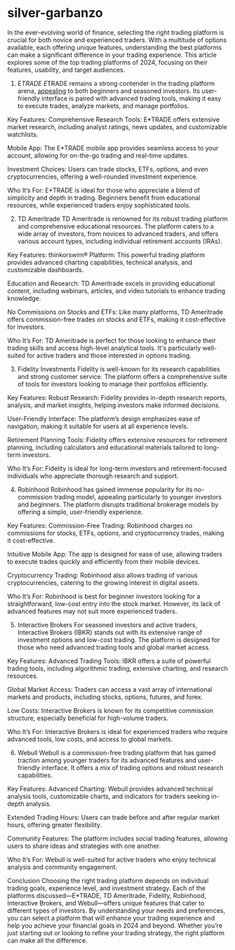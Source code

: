 # silver-garbanzo
In the ever-evolving world of finance, selecting the right trading platform is crucial for both novice and experienced traders. With a multitude of options available, each offering unique features, understanding the best platforms can make a significant difference in your trading experience. This article explores some of the top trading platforms of 2024, focusing on their features, usability, and target audiences.

1. E*TRADE
E*TRADE remains a strong contender in the trading platform arena, <a href="https://bestseolinks.shop/">appealing</a>
 to both beginners and seasoned investors. Its user-friendly interface is paired with advanced trading tools, making it easy to execute trades, analyze markets, and manage portfolios.

Key Features:
Comprehensive Research Tools: E*TRADE offers extensive market research, including analyst ratings, news updates, and customizable watchlists.

Mobile App: The E*TRADE mobile app provides seamless access to your account, allowing for on-the-go trading and real-time updates.

Investment Choices: Users can trade stocks, ETFs, options, and even cryptocurrencies, offering a well-rounded investment experience.

Who It’s For:
E*TRADE is ideal for those who appreciate a blend of simplicity and depth in trading. Beginners benefit from educational resources, while experienced traders enjoy sophisticated tools.

2. TD Ameritrade
TD Ameritrade is renowned for its robust trading platform and comprehensive educational resources. The platform caters to a wide array of investors, from novices to advanced traders, and offers various account types, including individual retirement accounts (IRAs).

Key Features:
thinkorswim® Platform: This powerful trading platform provides advanced charting capabilities, technical analysis, and customizable dashboards.

Education and Research: TD Ameritrade excels in providing educational content, including webinars, articles, and video tutorials to enhance trading knowledge.

No Commissions on Stocks and ETFs: Like many platforms, TD Ameritrade offers commission-free trades on stocks and ETFs, making it cost-effective for investors.

Who It’s For:
TD Ameritrade is perfect for those looking to enhance their trading skills and access high-level analytical tools. It's particularly well-suited for active traders and those interested in options trading.

3. Fidelity Investments
Fidelity is well-known for its research capabilities and strong customer service. The platform offers a comprehensive suite of tools for investors looking to manage their portfolios efficiently.

Key Features:
Robust Research: Fidelity provides in-depth research reports, analysis, and market insights, helping investors make informed decisions.

User-Friendly Interface: The platform’s design emphasizes ease of navigation, making it suitable for users at all experience levels.

Retirement Planning Tools: Fidelity offers extensive resources for retirement planning, including calculators and educational materials tailored to long-term investors.

Who It’s For:
Fidelity is ideal for long-term investors and retirement-focused individuals who appreciate thorough research and support.

4. Robinhood
Robinhood has gained immense popularity for its no-commission trading model, appealing particularly to younger investors and beginners. The platform disrupts traditional brokerage models by offering a simple, user-friendly experience.

Key Features:
Commission-Free Trading: Robinhood charges no commissions for stocks, ETFs, options, and cryptocurrency trades, making it cost-effective.

Intuitive Mobile App: The app is designed for ease of use, allowing traders to execute trades quickly and efficiently from their mobile devices.

Cryptocurrency Trading: Robinhood also allows trading of various cryptocurrencies, catering to the growing interest in digital assets.

Who It’s For:
Robinhood is best for beginner investors looking for a straightforward, low-cost entry into the stock market. However, its lack of advanced features may not suit more experienced traders.

5. Interactive Brokers
For seasoned investors and active traders, Interactive Brokers (IBKR) stands out with its extensive range of investment options and low-cost trading. The platform is designed for those who need advanced trading tools and global market access.

Key Features:
Advanced Trading Tools: IBKR offers a suite of powerful trading tools, including algorithmic trading, extensive charting, and research resources.

Global Market Access: Traders can access a vast array of international markets and products, including stocks, options, futures, and forex.

Low Costs: Interactive Brokers is known for its competitive commission structure, especially beneficial for high-volume traders.

Who It’s For:
Interactive Brokers is ideal for experienced traders who require advanced tools, low costs, and access to global markets.

6. Webull
Webull is a commission-free trading platform that has gained traction among younger traders for its advanced features and user-friendly interface. It offers a mix of trading options and robust research capabilities.

Key Features:
Advanced Charting: Webull provides advanced technical analysis tools, customizable charts, and indicators for traders seeking in-depth analysis.

Extended Trading Hours: Users can trade before and after regular market hours, offering greater flexibility.

Community Features: The platform includes social trading features, allowing users to share ideas and strategies with one another.

Who It’s For:
Webull is well-suited for active traders who enjoy technical analysis and community engagement.

Conclusion
Choosing the right trading platform depends on individual trading goals, experience level, and investment strategy. Each of the platforms discussed—E*TRADE, TD Ameritrade, Fidelity, Robinhood, Interactive Brokers, and Webull—offers unique features that cater to different types of investors. By understanding your needs and preferences, you can select a platform that will enhance your trading experience and help you achieve your financial goals in 2024 and beyond. Whether you’re just starting out or looking to refine your trading strategy, the right platform can make all the difference.
